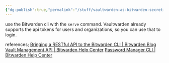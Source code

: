 ```yaml
---
{"dg-publish":true,"permalink":"/stuff/vaultwarden-as-bitwarden-secret-manager-replacment/","tags":["public"],"noteIcon":"1","created":"2024-08-03T14:55:51.783+02:00","updated":"2024-06-10T16:06:18.000+02:00"}
---
```


use the Bitwarden cli with the `serve` command. Vaultwarden already supports the api tokens for users and organizations, so you can use that to login.

references;
[Bringing a RESTful API to the Bitwarden CLI | Bitwarden Blog](https://bitwarden.com/blog/bringing-restful-api-to-the-bitwarden-cli/)
[Vault Management API | Bitwarden Help Center](https://bitwarden.com/help/vault-management-api/)
[Password Manager CLI | Bitwarden Help Center](https://bitwarden.com/help/cli/#serve)